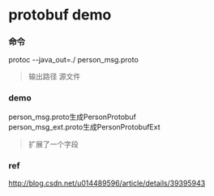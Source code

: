 # protobuf demo

### 命令

protoc --java_out=./ person_msg.proto

> 输出路径  源文件


### demo

person_msg.proto生成PersonProtobuf  
person_msg_ext.proto生成PersonProtobufExt

> 扩展了一个字段

### ref

http://blog.csdn.net/u014489596/article/details/39395943